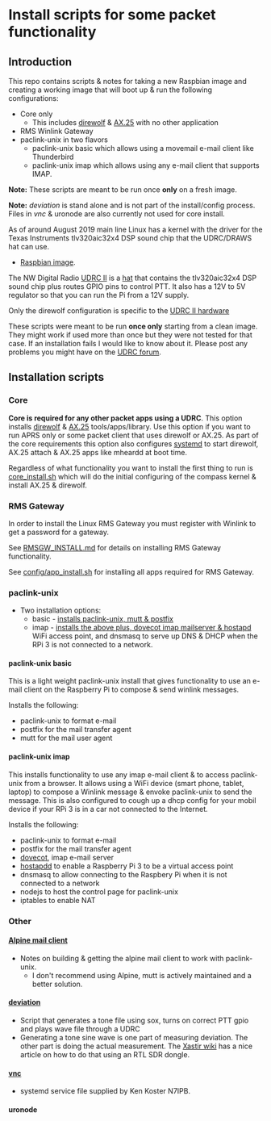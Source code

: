 # Install scripts for some packet functionality

## Introduction

This repo contains scripts & notes for taking a new Raspbian image and
creating a working image that will boot up & run the following configurations:
* Core only
  * This includes [direwolf](https://github.com/wb2osz/direwolf/blob/master/README.md) & [AX.25](http://www.linux-ax25.org/wiki/Main_Page) with no other application
* RMS Winlink Gateway
* paclink-unix in two flavors
  * paclink-unix basic which allows using a movemail e-mail client like Thunderbird
  * paclink-unix imap which allows using any e-mail client that supports IMAP.

**Note:** These scripts are meant to be run once **only** on a fresh image.

**Note:** _deviation_ is stand alone and is not part of the install/config
process.
Files in _vnc_ & uronode are also currently not used for core install.

As of around August 2019 main line Linux has a kernel with the driver
for the Texas Instruments tlv320aic32x4 DSP sound chip that the
UDRC/DRAWS hat can use.

* [Raspbian image](https://www.raspberrypi.org/downloads/raspbian/).

The NW Digital Radio [UDRC
II](http://nwdigitalradio.com/wp-content/uploads/2012/04/UDRC-IIDS.pdf) is a
[hat](https://github.com/raspberrypi/hats) that contains the
tlv320aic32x4 DSP sound chip plus routes GPIO pins to control PTT. It also has
a 12V to 5V regulator so that you can run the Pi from a 12V supply.

Only the direwolf configuration is specific to the [UDRC II
hardware](http://nwdigitalradio.com/wp-content/uploads/2012/04/UDRC-IIDS.pdf)

These scripts were meant to be run **once only** starting from  a clean image. They
might work if used more than once but they were not tested for that
case. If an installation fails I would like to know about it. Please
post any problems you might have on the [UDRC
forum](https://nw-digital-radio.groups.io/g/udrc/).

## Installation scripts

### Core

**Core is required for any other packet apps using a UDRC**. This option
installs
[direwolf](https://github.com/nwdigitalradio/n7nix/tree/master/direwolf)
& [AX.25](https://github.com/nwdigitalradio/n7nix/tree/master/ax25)
tools/apps/library.  Use this option if you want to run APRS only or
some packet client that uses direwolf or AX.25. As part of the core
requirements this option also configures
[systemd](https://github.com/nwdigitalradio/n7nix/tree/master/systemd)
to start direwolf, AX.25 attach & AX.25 apps like mheardd at boot time.

Regardless of what functionality you want to install the first thing to run is
[core_install.sh](https://github.com/nwdigitalradio/n7nix/blob/master/docs/CORE_INSTALL.md)
which will do the initial configuring of the compass kernel & install
AX.25 & direwolf.

### RMS Gateway

In order to install the Linux RMS Gateway you must register with Winlink to get a
password for a gateway.

See
[RMSGW_INSTALL.md](https://github.com/nwdigitalradio/n7nix/blob/master/rmsgw/README.md)
for details on installing RMS Gateway functionality.

See
[config/app_install.sh](https://github.com/nwdigitalradio/n7nix/tree/master/config/app_install.sh)
for installing all apps required for RMS Gateway.

### paclink-unix

* Two installation options:
  * basic -
  [installs paclink-unix, mutt &
  postfix](https://github.com/nwdigitalradio/n7nix/blob/master/plu/PACLINK-UNIX_INSTALL.md)
  * imap -
  [installs the above plus, dovecot imap mailserver &
  hostapd](https://github.com/nwdigitalradio/n7nix/blob/master/plu/PACLINK-UNIX-IMAP_INSTALL.md)
  WiFi access point, and dnsmasq to serve up DNS & DHCP when the RPi 3
  is not connected to a network.

#### paclink-unix basic

This is a light weight paclink-unix install that gives functionality
to use an e-mail client on the Raspberry Pi to compose & send winlink
messages.

Installs the following:
* paclink-unix to format e-mail
* postfix for the mail transfer agent
* mutt for the mail user agent

#### paclink-unix imap

This installs functionality to use any imap e-mail client & to access
paclink-unix from a browser. It allows using a WiFi device (smart
phone, tablet, laptop) to compose a Winlink message & envoke
paclink-unix to send the message. This is also configured to cough up
a dhcp config for your mobil device if your RPi 3 is in a car not
connected to the Internet.

Installs the following:
* paclink-unix to format e-mail
* postfix for the mail transfer agent
* [dovecot](https://github.com/nwdigitalradio/n7nix/tree/master/mailserv), imap e-mail server
* [hostapdd](https://github.com/nwdigitalradio/n7nix/tree/master/hostap)
to enable a Raspberry Pi 3 to be a virtual access point
* dnsmasq to allow connecting to the Raspbery Pi when it is not
connected to a network
* nodejs to host the control page for paclink-unix
* iptables to enable NAT


### Other

#### [Alpine mail client](https://github.com/nwdigitalradio/n7nix/tree/master/email/alpine)

* Notes on building & getting the alpine mail client to work with paclink-unix.
  * I don't recommend using Alpine, mutt is actively maintained and a better solution.

#### [deviation](https://github.com/nwdigitalradio/n7nix/tree/master/deviation)

* Script that generates a tone file using sox, turns on correct PTT
gpio and plays wave file through a UDRC
* Generating a tone sine wave is one part of measuring deviation. The
other part is doing the actual measurement. The [Xastir
wiki](http://xastir.org/index.php/HowTo:Set_Deviation_via_RTL) has a
nice article on how to do that using an RTL SDR dongle.

#### [vnc](https://github.com/nwdigitalradio/n7nix/blob/master/vnc)

* systemd service file supplied by Ken Koster N7IPB.

#### uronode
